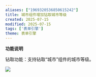 ```yaml
---
aliases: ["1969320536850615242"]
title: 城市组件增加钻取城市等级  
created: 2025-07-15
modified: 2025-07-15
tags: ['表单引擎']
theme: 表单引擎
---
```


**功能说明**

钻取功能：支持钻取“城市”组件的城市等级。

![](c9f1bd38b9a1a697a0059882bd5f8dac.jpg)